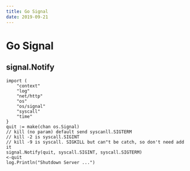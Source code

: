 ```yaml
---
title: Go Signal
date: 2019-09-21
---
```

# Go Signal

## signal.Notify
    import (
        "context"
        "log"
        "net/http"
        "os"
        "os/signal"
        "syscall"
        "time"
    }
	quit := make(chan os.Signal)
	// kill (no param) default send syscanll.SIGTERM
	// kill -2 is syscall.SIGINT
	// kill -9 is syscall. SIGKILL but can"t be catch, so don't need add it
	signal.Notify(quit, syscall.SIGINT, syscall.SIGTERM)
	<-quit
	log.Println("Shutdown Server ...")